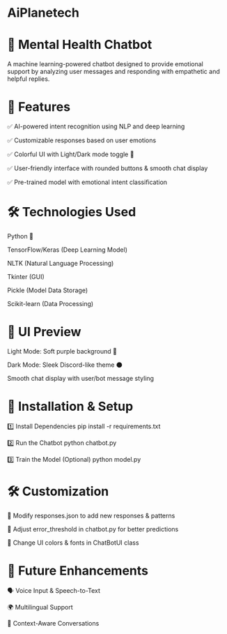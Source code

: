 # AiPlanetech

# 🧠 Mental Health Chatbot

A machine learning-powered chatbot designed to provide emotional support by analyzing user messages and responding with empathetic and helpful replies.

# 🚀 Features

✅ AI-powered intent recognition using NLP and deep learning

✅ Customizable responses based on user emotions

✅ Colorful UI with Light/Dark mode toggle 🌙

✅ User-friendly interface with rounded buttons & smooth chat display

✅ Pre-trained model with emotional intent classification

# 🛠️ Technologies Used
Python 🐍

TensorFlow/Keras (Deep Learning Model)

NLTK (Natural Language Processing)

Tkinter (GUI)

Pickle (Model Data Storage)

Scikit-learn (Data Processing)



# 🎨 UI Preview

Light Mode: Soft purple background 🌸

Dark Mode: Sleek Discord-like theme 🌑

Smooth chat display with user/bot message styling

# 💾 Installation & Setup

1️⃣ Install Dependencies
pip install -r requirements.txt

2️⃣ Run the Chatbot
python chatbot.py

3️⃣ Train the Model (Optional)
python model.py

# 🛠️ Customization

🔹 Modify responses.json to add new responses & patterns

🔹 Adjust error_threshold in chatbot.py for better predictions

🔹 Change UI colors & fonts in ChatBotUI class

# 📌 Future Enhancements

🗣️ Voice Input & Speech-to-Text

🌍 Multilingual Support

📖 Context-Aware Conversations
